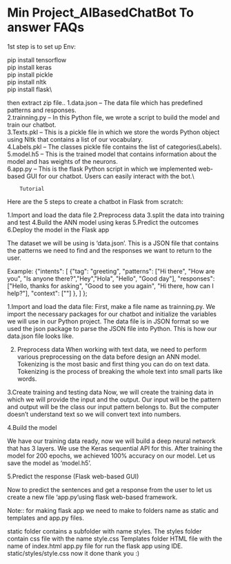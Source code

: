 # Min Project_AIBasedChatBot To answer FAQs
1st step is to  set up Env:

pip install tensorflow \
pip install keras \
pip install pickle\
pip install nltk\
pip install flask\

then extract zip file..
1.data.json – The data file which has predefined patterns and responses.\
2.trainning.py – In this Python file, we wrote a script to build the model and train our chatbot.\
3.Texts.pkl – This is a pickle file in which we store the words Python object using Nltk that contains a list of our vocabulary.\
4.Labels.pkl – The classes pickle file contains the list of categories(Labels).\
5.model.h5 – This is the trained model that contains information about the model and has weights of the neurons.\
6.app.py – This is the flask Python script in which we implemented web-based GUI for our chatbot. Users can easily interact with the bot.\
        
        Tutorial
Here are the 5 steps to create a chatbot in Flask from scratch:

1.Import and load the data file
2.Preprocess data
3.split the data into training and test
4.Build the ANN model using keras
5.Predict the outcomes
6.Deploy the model in the Flask app

The dataset we will be using is ‘data.json’. 
This is a JSON file that contains the patterns we need to find and the responses we want to return to the user.

Example:
{"intents": [
        {"tag": "greeting",
         "patterns": ["Hi there", "How are you", "Is anyone there?","Hey","Hola", "Hello", "Good day"],
         "responses": ["Hello, thanks for asking", "Good to see you again", "Hi there, how can I help?"],
         "context": [""]
        },
      ]
    };
    
    
1.Import and load the data file:
First, make a file name as trainning.py. We import the necessary packages for our chatbot and initialize the variables we will use in our Python project.
The data file is in JSON format so we used the json package to parse the JSON file into Python. This is how our data.json file looks like.

2. Preprocess data
When working with text data, we need to perform various preprocessing on the data before design an ANN model. Tokenizing is the most basic and first thing you can do on text data. Tokenizing is the process of breaking the whole text into small parts like words.

3.Create training and testing data
Now, we will create the training data in which we will provide the input and the output. Our input will be the pattern and output will be the class our input pattern belongs to. But the computer doesn’t understand text so we will convert text into numbers.

4.Build the model

We have our training data ready, now we will build a deep neural network that has 3 layers. We use the Keras sequential API for this. After training the model for 200 epochs, we achieved 100% accuracy on our model. Let us save the model as ‘model.h5’.


5.Predict the response (Flask web-based GUI)

Now to predict the sentences and get a response from the user to let us create a new file ‘app.py’using flask web-based framework.

Note:: for making flask app we need to make to folders name as static and templates and app.py files.

static folder contains a subfolder with name styles. The styles folder contain css file with the name style.css
Templates folder HTML file with the name of index.html
app.py file for run the flask app using IDE.
static/styles/style.css
now it done 
thank you :)




